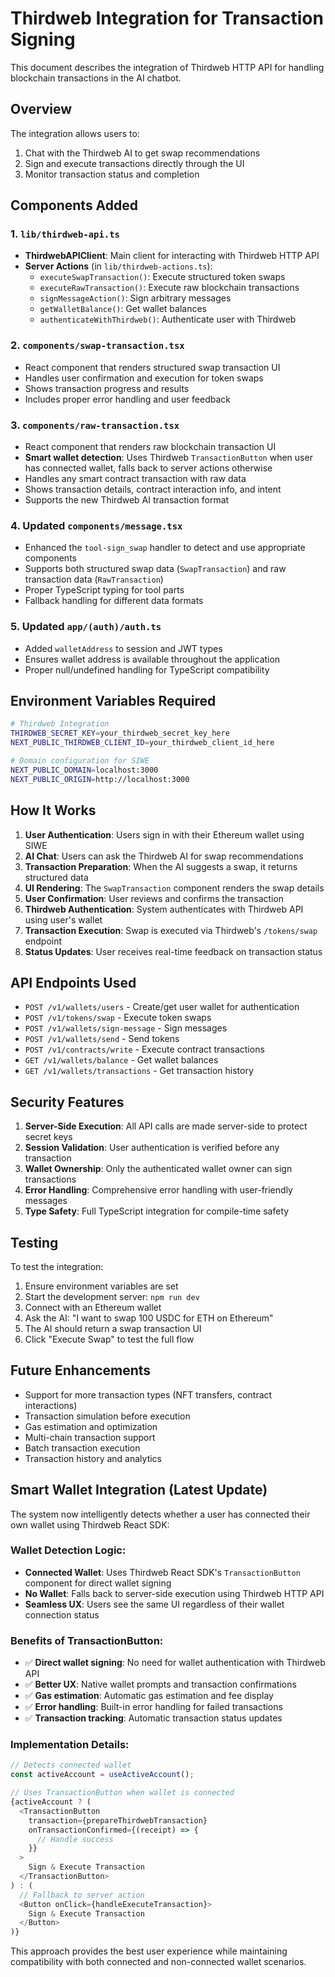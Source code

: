 # Thirdweb Integration for Transaction Signing

This document describes the integration of Thirdweb HTTP API for handling blockchain transactions in the AI chatbot.

## Overview

The integration allows users to:
1. Chat with the Thirdweb AI to get swap recommendations
2. Sign and execute transactions directly through the UI
3. Monitor transaction status and completion

## Components Added

### 1. `lib/thirdweb-api.ts`
- **ThirdwebAPIClient**: Main client for interacting with Thirdweb HTTP API
- **Server Actions** (in `lib/thirdweb-actions.ts`):
  - `executeSwapTransaction()`: Execute structured token swaps
  - `executeRawTransaction()`: Execute raw blockchain transactions
  - `signMessageAction()`: Sign arbitrary messages
  - `getWalletBalance()`: Get wallet balances
  - `authenticateWithThirdweb()`: Authenticate user with Thirdweb

### 2. `components/swap-transaction.tsx`
- React component that renders structured swap transaction UI
- Handles user confirmation and execution for token swaps
- Shows transaction progress and results
- Includes proper error handling and user feedback

### 3. `components/raw-transaction.tsx`
- React component that renders raw blockchain transaction UI
- **Smart wallet detection**: Uses Thirdweb `TransactionButton` when user has connected wallet, falls back to server actions otherwise
- Handles any smart contract transaction with raw data
- Shows transaction details, contract interaction info, and intent
- Supports the new Thirdweb AI transaction format

### 4. Updated `components/message.tsx`
- Enhanced the `tool-sign_swap` handler to detect and use appropriate components
- Supports both structured swap data (`SwapTransaction`) and raw transaction data (`RawTransaction`)
- Proper TypeScript typing for tool parts
- Fallback handling for different data formats

### 5. Updated `app/(auth)/auth.ts`
- Added `walletAddress` to session and JWT types
- Ensures wallet address is available throughout the application
- Proper null/undefined handling for TypeScript compatibility

## Environment Variables Required

```bash
# Thirdweb Integration
THIRDWEB_SECRET_KEY=your_thirdweb_secret_key_here
NEXT_PUBLIC_THIRDWEB_CLIENT_ID=your_thirdweb_client_id_here

# Domain configuration for SIWE
NEXT_PUBLIC_DOMAIN=localhost:3000
NEXT_PUBLIC_ORIGIN=http://localhost:3000
```

## How It Works

1. **User Authentication**: Users sign in with their Ethereum wallet using SIWE
2. **AI Chat**: Users can ask the Thirdweb AI for swap recommendations
3. **Transaction Preparation**: When the AI suggests a swap, it returns structured data
4. **UI Rendering**: The `SwapTransaction` component renders the swap details
5. **User Confirmation**: User reviews and confirms the transaction
6. **Thirdweb Authentication**: System authenticates with Thirdweb API using user's wallet
7. **Transaction Execution**: Swap is executed via Thirdweb's `/tokens/swap` endpoint
8. **Status Updates**: User receives real-time feedback on transaction status

## API Endpoints Used

- `POST /v1/wallets/users` - Create/get user wallet for authentication
- `POST /v1/tokens/swap` - Execute token swaps
- `POST /v1/wallets/sign-message` - Sign messages
- `POST /v1/wallets/send` - Send tokens
- `POST /v1/contracts/write` - Execute contract transactions
- `GET /v1/wallets/balance` - Get wallet balances
- `GET /v1/wallets/transactions` - Get transaction history

## Security Features

1. **Server-Side Execution**: All API calls are made server-side to protect secret keys
2. **Session Validation**: User authentication is verified before any transaction
3. **Wallet Ownership**: Only the authenticated wallet owner can sign transactions
4. **Error Handling**: Comprehensive error handling with user-friendly messages
5. **Type Safety**: Full TypeScript integration for compile-time safety

## Testing

To test the integration:

1. Ensure environment variables are set
2. Start the development server: `npm run dev`
3. Connect with an Ethereum wallet
4. Ask the AI: "I want to swap 100 USDC for ETH on Ethereum"
5. The AI should return a swap transaction UI
6. Click "Execute Swap" to test the full flow

## Future Enhancements

- Support for more transaction types (NFT transfers, contract interactions)
- Transaction simulation before execution
- Gas estimation and optimization
- Multi-chain transaction support
- Batch transaction execution
- Transaction history and analytics

## Smart Wallet Integration (Latest Update)

The system now intelligently detects whether a user has connected their own wallet using Thirdweb React SDK:

### **Wallet Detection Logic:**
- **Connected Wallet**: Uses Thirdweb React SDK's `TransactionButton` component for direct wallet signing
- **No Wallet**: Falls back to server-side execution using Thirdweb HTTP API  
- **Seamless UX**: Users see the same UI regardless of their wallet connection status

### **Benefits of TransactionButton:**
- ✅ **Direct wallet signing**: No need for wallet authentication with Thirdweb API
- ✅ **Better UX**: Native wallet prompts and transaction confirmations  
- ✅ **Gas estimation**: Automatic gas estimation and fee display
- ✅ **Error handling**: Built-in error handling for failed transactions
- ✅ **Transaction tracking**: Automatic transaction status updates

### **Implementation Details:**
```typescript
// Detects connected wallet
const activeAccount = useActiveAccount();

// Uses TransactionButton when wallet is connected
{activeAccount ? (
  <TransactionButton
    transaction={prepareThirdwebTransaction}
    onTransactionConfirmed={(receipt) => {
      // Handle success
    }}
  >
    Sign & Execute Transaction
  </TransactionButton>
) : (
  // Fallback to server action
  <Button onClick={handleExecuteTransaction}>
    Sign & Execute Transaction
  </Button>
)}
```

This approach provides the best user experience while maintaining compatibility with both connected and non-connected wallet scenarios.
